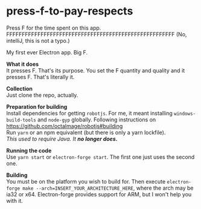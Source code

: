 # press-f-to-pay-respects<br>
Press F for the time spent on this app.<br>
FFFFFFFFFFFFFFFFFFFFFFFFFFFFFFFFFFFFFFFFFFFFFFFFFFFFFF (No, intelliJ, this is not a typo.)

My first ever Electron app. Big F.


**What it does**<br>
It presses F. That's its purpose. You set the F quantity and quality and it presses F. That's literally it.

**Collection**<br>
Just clone the repo, actually.

**Preparation for building**<br>
Install dependencies for getting `robotjs`. For me, it meant installing `windows-build-tools` and `node-gyp` globally. Following instructions on https://github.com/octalmage/robotjs#building<br>
Run `yarn` or an npm equivalent (but there is only a yarn lockfile).<br>
_This used to require Java. It **no longer does.**_

**Running the code**<br>
Use `yarn start` or `electron-forge start`. The first one just uses the second one.

**Building**<br>
You must be on the platform you wish to build for. Then execute `electron-forge make --arch=INSERT_YOUR_ARCHITECTURE_HERE`, where the arch may be ia32 or x64.
Electron-forge provides support for ARM, but I won't help you with it.<br>
 
